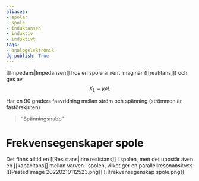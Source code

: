```yaml
---
aliases: 
- spolar
- spole
- induktansen
- induktiv
- induktivt
tags: 
- analogelektronik
dg-publish: True
---
```

[[Impedans|Impedansen]] hos en spole är rent imaginär ([[reaktans]]) och ges av
$$
X_L = j\omega L
$$

Har en 90 graders fasvridning mellan ström och spänning (strömmen är fasförskjuten)
> “Spänningsnabb”

# Frekvensegenskaper spole
Det finns alltid en [[Resistans|inre resistans]] i spolen, men det uppstår även en [[kapacitans]] mellan varven i spolen, vilket ger en parallellresonanskrets
![[Pasted image 20220210112523.png]]
![[frekvensegenskap spole.png]]
